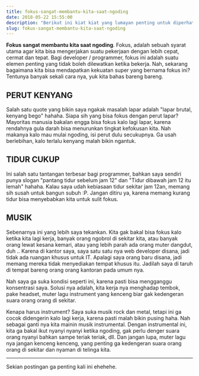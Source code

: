 ```yaml
---
title: fokus-sangat-membantu-kita-saat-ngoding
date: 2018-05-22 15:55:00
description: "Berikut ini kiat kiat yang lumayan penting untuk diperhatikan ketika ngoding, biar fokus kita makin meningkat."
slug: fokus-sangat-membantu-kita-saat-ngoding
---
```


**Fokus sangat membantu kita saat ngoding**. Fokus, adalah sebuah syarat utama agar kita bisa mengerjakan suatu pekerjaan dengan lebih cepat, cermat dan tepat. Bagi developer / programmer, fokus ini adalah suatu elemen penting yang tidak boleh dilewatkan ketika bekerja. Nah, sekarang bagaimana kita bisa mendapatkan kekuatan super yang bernama fokus ini? Tentunya banyak sekali cara nya, yuk kita bahas bareng bareng.

## PERUT KENYANG

Salah satu quote yang bikin saya ngakak masalah lapar adalah "lapar brutal, kenyang bego" hahaha. Siapa sih yang bisa fokus dengan perut lapar? Mayoritas manusia bakalan engga bisa fokus kalo lagi lapar, karena rendahnya gula darah bisa menurunkan tingkat kefokusan kita. Nah makanya kalo mau mulai ngoding, isi perut dulu secukupnya. Ga usah berlebihan, kalo terlalu kenyang malah bikin ngantuk.

## TIDUR CUKUP

Ini salah satu tantangan terbesar bagi programmer, bahkan saya sendiri punya slogan "pantang tidur sebelum jam 12"  dan "Tidur dibawah jam 12 itu lemah" hahaha. Kalau saya udah kebiasaan tidur sekitar jam 12an, memang sih susah untuk bangun subuh :P. Jangan ditiru ya, karena memang kurang tidur bisa menyebabkan kita untuk sulit fokus.

## MUSIK

Sebenarnya ini yang lebih saya tekankan. Kita gak bakal bisa fokus kalo ketika kita lagi kerja, banyak orang ngobrol di sekitar kita, atau banyak orang lewat kesana kemari, atau yang lebih parah ada orang muter dangdut, duh .. Karena di kantor saya, saya satu satu nya web developer disana, jadi tidak ada ruangan khusus untuk IT. Apalagi saya orang baru disana, jadi memang mereka tidak menyediakan tempat khusus itu. Jadilah saya di taruh di tempat bareng orang orang kantoran pada umum nya.

Nah saya ga suka kondisi seperti ini, karena pasti bisa mengganggu konsentrasi saya. Solusi nya adalah, kita kerja nya menghadap tembok, pake headset, muter lagu instrument yang kenceng biar gak kedengeran suara orang orang di sekitar.

Kenapa harus instrument? Saya suka musik rock dan metal, tetapi ini ga cocok didengerin kalo lagi kerja, karena pasti malah bikin pusing haha. Nah sebagai ganti nya kita mainin musik instrumental. Dengan instrumental ini, kita ga bakal ikut nyanyi nyanyi ketika ngoding, gak perlu denger suara orang nyanyi bahkan sampe teriak teriak, dll. Dan jangan lupa, muter lagu nya jangan kenceng kenceng, yang penting ga kedengeran suara orang orang di sekitar dan nyaman di telinga kita.

<hr/>

Sekian postingan ga penting kali ini ehehehe.
